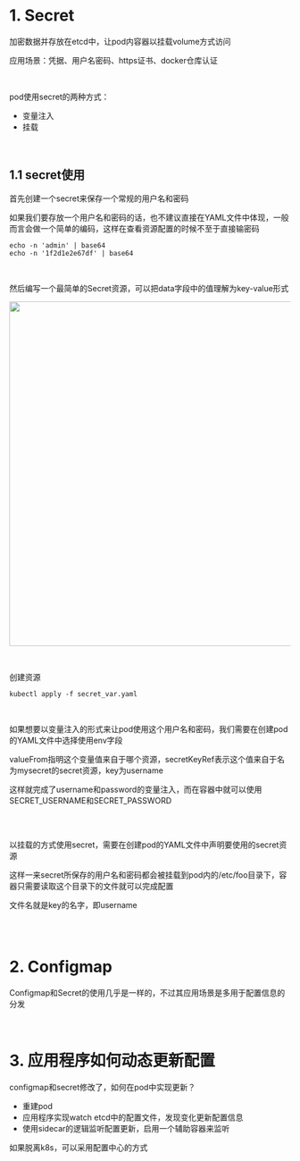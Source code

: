 <h1>1. Secret</h1>
<p>加密数据并存放在etcd中，让pod内容器以挂载volume方式访问</p>
<p>应用场景：凭据、用户名密码、https证书、docker仓库认证</p>
<p>&nbsp;</p>
<p>pod使用secret的两种方式：</p>
<ul>
<li>变量注入</li>
<li>挂载</li>
</ul>
<p>&nbsp;</p>
<h2>1.1 secret使用</h2>
<p>首先创建一个secret来保存一个常规的用户名和密码</p>
<p>如果我们要存放一个用户名和密码的话，也不建议直接在YAML文件中体现，一般而言会做一个简单的编码，这样在查看资源配置的时候不至于直接输密码</p>
<pre class="language-bash"><code>echo -n 'admin' | base64
echo -n '1f2d1e2e67df' | base64</code></pre>
<p>&nbsp;</p>
<p>然后编写一个最简单的Secret资源，可以把data字段中的值理解为key-value形式</p>
<p><img src="https://img2022.cnblogs.com/blog/2794988/202204/2794988-20220408153950433-1721728568.png" alt="" width="766" height="617" loading="lazy" /></p>
<p>&nbsp;</p>
<p>创建资源</p>
<pre class="language-bash"><code>kubectl apply -f secret_var.yaml</code></pre>
<p>&nbsp;</p>
<p>如果想要以变量注入的形式来让pod使用这个用户名和密码，我们需要在创建pod的YAML文件中选择使用env字段</p>
<p>valueFrom指明这个变量值来自于哪个资源，secretKeyRef表示这个值来自于名为mysecret的secret资源，key为username</p>
<p>这样就完成了username和password的变量注入，而在容器中就可以使用SECRET_USERNAME和SECRET_PASSWORD</p>
<p><img src="https://img2022.cnblogs.com/blog/2794988/202204/2794988-20220408154429201-1246930686.png" alt="" loading="lazy" /></p>
<p>&nbsp;</p>
<p>以挂载的方式使用secret，需要在创建pod的YAML文件中声明要使用的secret资源</p>
<p>这样一来secret所保存的用户名和密码都会被挂载到pod内的/etc/foo目录下，容器只需要读取这个目录下的文件就可以完成配置</p>
<p>文件名就是key的名字，即username</p>
<p><img src="https://img2022.cnblogs.com/blog/2794988/202204/2794988-20220408154902043-1889607643.png" alt="" loading="lazy" /></p>
<p>&nbsp;</p>
<h1>2. Configmap</h1>
<p>Configmap和Secret的使用几乎是一样的，不过其应用场景是多用于配置信息的分发</p>
<p>&nbsp;</p>
<h1>3. 应用程序如何动态更新配置</h1>
<p>configmap和secret修改了，如何在pod中实现更新？</p>
<ul>
<li>重建pod</li>
<li>应用程序实现watch etcd中的配置文件，发现变化更新配置信息</li>
<li>使用sidecar的逻辑监听配置更新，启用一个辅助容器来监听</li>
</ul>
<p>如果脱离k8s，可以采用配置中心的方式</p>
<p>&nbsp;</p>